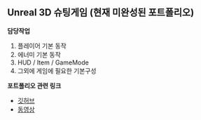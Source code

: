  Unreal 3D 슈팅게임 (현재 미완성된 포트폴리오)
---
**담당작업**
 1. 플레이어 기본 동작
 2. 에너미 기본 동작 
 3. HUD / Item / GameMode
 4. 그외에 게임에 필요한 기본구성

 
**포트폴리오 관련 링크**
- [깃허브](https://github.com/ricethief0/Unreal_3DShooting/tree/main/Shooting3D/Source/Shooting3D "클릭하시면 해당 포트폴리오의 깃허브로 이동합니다.")
- [동영상](https://youtu.be/nF9elvQ-Rms "클릭하시면 해당 포트폴리오의 깃허브로 이동합니다.")

